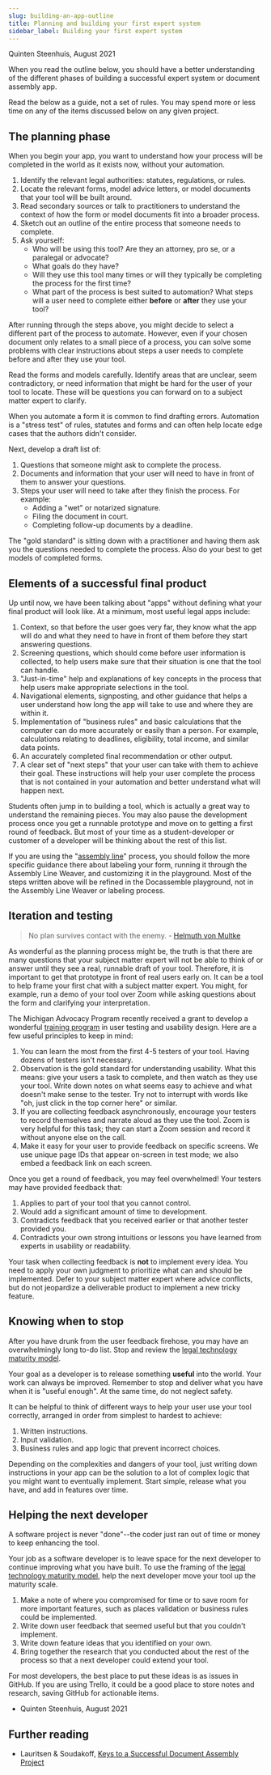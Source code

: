 ```yaml
---
slug: building-an-app-outline
title: Planning and building your first expert system
sidebar_label: Building your first expert system
---
```


Quinten Steenhuis, August 2021

When you read the outline below, you should have a better understanding of the
different phases of building a successful expert system or document assembly
app.

Read the below as a guide, not a set of rules. You may spend more or less 
time on any of the items discussed below on any given project.

## The planning phase

When you begin your app, you want to understand how your process will be 
completed in the world as it exists now, without your automation.

1. Identify the relevant legal authorities: statutes, regulations, or rules.
1. Locate the relevant forms, model advice letters, or model documents that your
   tool will be built around.
1. Read secondary sources or talk to practitioners to understand the context of
   how the form or model documents fit into a broader process.
1. Sketch out an outline of the entire process that someone needs to complete.
1. Ask yourself:
    - Who will be using this tool? Are they an attorney, pro se, or a paralegal
      or advocate?
    - What goals do they have?
    - Will they use this tool many times or will they typically be completing the
      process for the first time?
    - What part of the process is best suited to automation? What steps will a
      user need to complete either **before** or **after** they use your tool?

After running through the steps above, you might decide to select a different
part of the process to automate. However, even if your chosen document only
relates to a small piece of a process, you can solve some problems with clear
instructions about steps a user needs to complete before and after they use your
tool.

Read the forms and models carefully. Identify areas that are unclear, seem
contradictory, or need information that might be hard for the user of your tool
to locate. These will be questions you can forward on to a subject matter expert
to clarify.

When you automate a form it is common to find drafting errors. Automation is a
"stress test" of rules, statutes and forms and can often help locate edge
cases that the authors didn't consider.

Next, develop a draft list of:

1. Questions that someone might ask to complete the process.
1. Documents and information that your user will need to have in front of them
   to answer your questions.
1. Steps your user will need to take after they finish the process. For example:
    - Adding a "wet" or notarized signature.
    - Filing the document in court.
    - Completing follow-up documents by a deadline.

The "gold standard" is sitting down with a practitioner and having them ask you
the questions needed to complete the process. Also do your best to get
models of completed forms.

## Elements of a successful final product

Up until now, we have been talking about "apps" without defining what your final
product will look like. At a minimum, most useful legal apps include:

1. Context, so that before the user goes very far, they know what the app will
   do and what they need to have in front of them before they start answering
   questions.
1. Screening questions, which should come before user information is collected,
   to help users make sure that their situation is one that the tool can handle.
1. "Just-in-time" help and explanations of key concepts in the process that help
   users make appropriate selections in the tool.
1. Navigational elements, signposting, and other guidance that helps a user
   understand how long the app will take to use and where they are within it.
1. Implementation of "business rules" and basic calculations that the computer
   can do more accurately or easily than a person. For example, calculations
   relating to deadlines, eligibility, total income, and similar data points.
1. An accurately completed final recommendation or other output.
1. A clear set of "next steps" that your user can take with them to achieve
   their goal. These instructions will help your user complete the process that
   is not contained in your automation and better understand what will happen next.

Students often jump in to building a tool, which is actually a great way to
understand the remaining pieces. You may also pause the development process once
you get a runnable prototype and move on to getting a first round of feedback.
But most of your time as a student-developer or customer of a developer will be
thinking about the rest of this list.

If you are using the "[assembly
line](https://suffolklitlab.org/docassemble-AssemblyLine-documentation/docs/)"
process, you should follow the more specific guidance there about labeling your
form, running it through the Assembly Line Weaver, and customizing it in the
playground. Most of the steps written above will be refined in the Docassemble
playground, not in the Assembly Line Weaver or labeling process.

## Iteration and testing

> No plan survives contact with the enemy. - [Helmuth von Multke](https://en.wikiquote.org/wiki/Helmuth_von_Moltke_the_Elder)

As wonderful as the planning process might be, the truth is that there are many
questions that your subject matter expert will not be able to think of or answer
until they see a real, runnable draft of your tool. Therefore, it is important
to get that prototype in front of real users early on. It can be a tool
to help frame your first chat with a subject matter expert. You might, for example,
run a demo of your tool over Zoom while asking questions about the form and clarifying
your interpretation.

The Michigan Advocacy Program recently received a grant to develop a wonderful
[training
program](https://www.lsntap.org/node/332/map-x-gap-strategies-user-informed-legal-design)
in user testing and usability design. Here are a few useful principles to keep in mind:

1. You can learn the most from the first 4-5 testers of your tool. Having dozens
   of testers isn't necessary.
1. Observation is the gold standard for understanding usability. What this
   means: give your users a task to complete, and then watch as they use your
   tool. Write down notes on what seems easy to achieve and what doesn't make
   sense to the tester. Try not to interrupt with words like "oh, just click in
   the top corner here" or similar.
1. If you are collecting feedback asynchronously, encourage your testers to
   record themselves and narrate aloud as they use the tool. Zoom is very
   helpful for this task; they can start a Zoom session and record it without
   anyone else on the call.
1. Make it easy for your user to provide feedback on specific screens. We use
   unique page IDs that appear on-screen in test mode; we also embed a feedback
   link on each screen.

Once you get a round of feedback, you may feel overwhelmed! Your testers may have 
provided feedback that:

1. Applies to part of your tool that you cannot control.
1. Would add a significant amount of time to development.
1. Contradicts feedback that you received earlier or that another tester provided you.
1. Contradicts your own strong intuitions or lessons you have learned from
   experts in usability or readability.

Your task when collecting feedback is **not** to implement every idea. You need
to apply your own judgment to prioritize what can and should be implemented.
Defer to your subject matter expert where advice conflicts, but do not
jeopardize a deliverable product to implement a new tricky feature.

## Knowing when to stop

After you have drunk from the user feedback firehose, you may have an 
overwhelmingly long to-do list. Stop and review the 
[legal technology maturity model](legal-tech-overview/maturity-model.md).

Your goal as a developer is to release something **useful** into the world. Your
work can always be improved. Remember to stop and deliver what you have when it
is "useful enough". At the same time, do not neglect safety.

It can be helpful to think of different ways to help your user use your
tool correctly, arranged in order from simplest to hardest to achieve:

1. Written instructions.
1. Input validation.
1. Business rules and app logic that prevent incorrect choices.

Depending on the complexities and dangers of your tool, just writing down
instructions in your app can be the solution to a lot of complex logic that
you might want to eventually implement. Start simple, release what you have,
and add in features over time.

## Helping the next developer

A software project is never "done"--the coder just ran out of time or money to
keep enhancing the tool.

Your job as a software developer is to leave space for the next developer to
continue improving what you have built. To use the framing of the
[legal technology maturity model](legal-tech-overview/maturity-model.md),
help the next developer move your tool up the maturity scale.

1. Make a note of where you compromised for time or to save room for more
   important features, such as places validation or business rules could be
   implemented.
1. Write down user feedback that seemed useful but that you couldn't implement.
1. Write down feature ideas that you identified on your own.
1. Bring together the research that you conducted about the rest of the process
   so that a next developer could extend your tool.

For most developers, the best place to put these ideas is as issues in GitHub.
If you are using Trello, it could be a good place to store notes and research,
saving GitHub for actionable items.

- Quinten Steenhuis, August 2021

## Further reading

* Lauritsen & Soudakoff, [Keys to a Successful Document Assembly
  Project](https://static1.squarespace.com/static/571acb59e707ebff3074f461/t/5946f745725e25bf7ad93c9b/1497823045990/keys.pdf)

  
